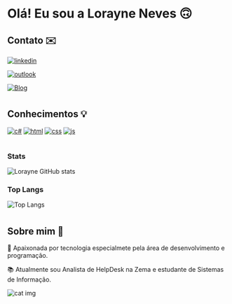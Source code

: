 # Olá! Eu sou a Lorayne Neves 🙃

## Contato ✉️
[![linkedin](https://img.shields.io/badge/LinkedIn-0077B5?style=for-the-badge&logo=linkedin&logoColor=white)](https://linkedin.com/in/lorayne-neves)

[![outlook](https://img.shields.io/badge/Microsoft_Outlook-0078D4?style=for-the-badge&logo=microsoft-outlook&logoColor=white)](mailto:lorayne3.8neves@outlook.com?subject=Questions)

[![Blog](https://img.shields.io/badge/website-000000?style=for-the-badge&logo=About.me&logoColor=white)]()
#
## Conhecimentos 💡
[![c#](https://img.shields.io/badge/C%23-239120?style=for-the-badge&logo=c-sharp&logoColor=white)](https://github.com/LorayneNeves/RevisaoCriandoAPIs)
[![html](https://img.shields.io/badge/HTML5-E34F26?style=for-the-badge&logo=html5&logoColor=white)](https://github.com/LorayneNeves/Portifolio/tree/main)
[![css](https://img.shields.io/badge/CSS3-1572B6?style=for-the-badge&logo=css3&logoColor=white)](https://github.com/LorayneNeves/Portifolio/tree/main)
[![js](https://img.shields.io/badge/JavaScript-323330?style=for-the-badge&logo=javascript&logoColor=F7DF1E)](https://github.com/LorayneNeves/Portifolio/tree/main)
#

### Stats

![Lorayne GitHub stats](https://github-readme-stats.vercel.app/api?username=LorayneNeves&show_icons=true&theme=midnight-purple)

### Top Langs


![Top Langs](https://github-readme-stats.vercel.app/api/top-langs/?username=LorayneNeves&size_weight=0.5&count_weight=0.9)

#
## Sobre mim 🧩

🤖 Apaixonada por tecnologia especialmete pela área de desenvolvimento e programação.

📚 Atualmente sou Analista de HelpDesk na Zema e estudante de Sistemas de Informação.

![cat img](https://media1.giphy.com/media/5WILqPq29TyIkVCSej/giphy.gif?cid=ecf05e47ql47n0x7z6ee5a0u26uakdb4lhrlq68y8qcqcvfv&ep=v1_gifs_search&rid=giphy.gif&ct=g)   
